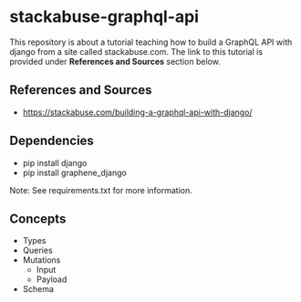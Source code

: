 # stackabuse-graphql-api

This repository is about a tutorial teaching how to build a GraphQL API with django from a site called stackabuse.com. The link to this tutorial is provided under **References and Sources** section below.

## References and Sources

* <https://stackabuse.com/building-a-graphql-api-with-django/>

## Dependencies

* pip install django
* pip install graphene_django

Note: See requirements.txt for more information.

## Concepts

* Types
* Queries
* Mutations
  * Input
  * Payload
* Schema
